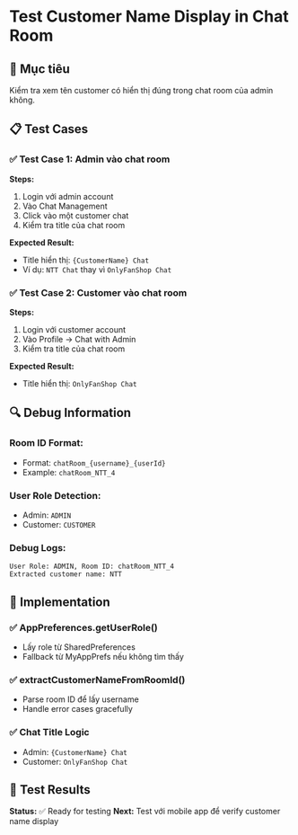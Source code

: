 # Test Customer Name Display in Chat Room

## 🎯 Mục tiêu
Kiểm tra xem tên customer có hiển thị đúng trong chat room của admin không.

## 📋 Test Cases

### ✅ Test Case 1: Admin vào chat room
**Steps:**
1. Login với admin account
2. Vào Chat Management
3. Click vào một customer chat
4. Kiểm tra title của chat room

**Expected Result:**
- Title hiển thị: `{CustomerName} Chat`
- Ví dụ: `NTT Chat` thay vì `OnlyFanShop Chat`

### ✅ Test Case 2: Customer vào chat room  
**Steps:**
1. Login với customer account
2. Vào Profile → Chat with Admin
3. Kiểm tra title của chat room

**Expected Result:**
- Title hiển thị: `OnlyFanShop Chat`

## 🔍 Debug Information

### Room ID Format:
- Format: `chatRoom_{username}_{userId}`
- Example: `chatRoom_NTT_4`

### User Role Detection:
- Admin: `ADMIN`
- Customer: `CUSTOMER`

### Debug Logs:
```
User Role: ADMIN, Room ID: chatRoom_NTT_4
Extracted customer name: NTT
```

## 🚀 Implementation

### ✅ AppPreferences.getUserRole()
- Lấy role từ SharedPreferences
- Fallback từ MyAppPrefs nếu không tìm thấy

### ✅ extractCustomerNameFromRoomId()
- Parse room ID để lấy username
- Handle error cases gracefully

### ✅ Chat Title Logic
- Admin: `{CustomerName} Chat`
- Customer: `OnlyFanShop Chat`

## 📱 Test Results

**Status:** ✅ Ready for testing
**Next:** Test với mobile app để verify customer name display



